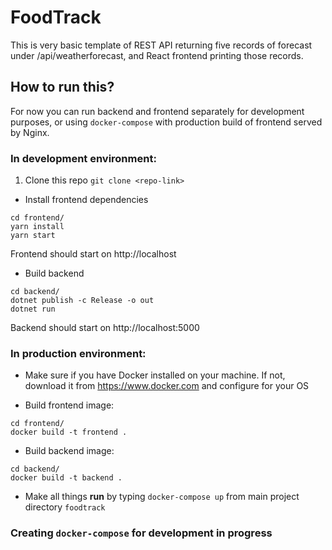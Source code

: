 # FoodTrack

This is very basic template of REST API returning five records of forecast under /api/weatherforecast, 
and React frontend printing those records. 

## How to run this?

For now you can run backend and frontend separately for development purposes, or using `docker-compose`  with
production build of frontend served by Nginx.

### In development environment:

1. Clone this repo
`git clone <repo-link>`

* Install frontend dependencies
```
cd frontend/
yarn install
yarn start
```
Frontend should start on http://localhost

* Build backend
```
cd backend/
dotnet publish -c Release -o out
dotnet run
```

Backend should start on http://localhost:5000

### In production environment:

* Make sure if you have Docker installed on your machine. If not, download it from https://www.docker.com
and configure for your OS

* Build frontend image: 
```
cd frontend/
docker build -t frontend .
```

* Build backend image: 
```
cd backend/
docker build -t backend .
```

* Make all things **run** by typing `docker-compose up` from main project directory `foodtrack`

### Creating `docker-compose` for development in progress
